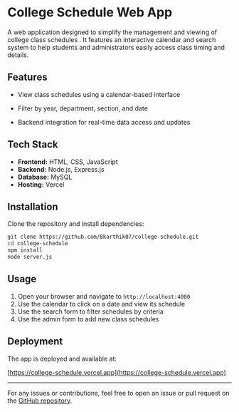 # College Schedule Web App

A web application designed to simplify the management and viewing of college class schedules . It features an interactive calendar and search system to help students and administrators easily access class timing and details.

## Features

- View class schedules using a calendar-based interface

- Filter by year, department, section, and date

- Backend integration for real-time data access and updates

## Tech Stack

- **Frontend:** HTML, CSS, JavaScript
- **Backend:** Node.js, Express.js
- **Database:** MySQL
- **Hosting:** Vercel

## Installation

Clone the repository and install dependencies:

```bash
git clone https://github.com/Bkarthik07/college-schedule.git
cd college-schedule
npm install
node server.js
```

## Usage

1. Open your browser and navigate to `http://localhost:4000`
2. Use the calendar to click on a date and view its schedule
3. Use the search form to filter schedules by criteria
4. Use the admin form to add new class schedules

## Deployment

The app is deployed and available at:

[https://college-schedule.vercel.app](https://college-schedule.vercel.app)

---

For any issues or contributions, feel free to open an issue or pull request on the [GitHub repository](https://github.com/Bkarthik07/college-schedule).


